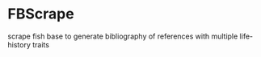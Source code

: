 FBScrape
========

scrape fish base to generate bibliography of references with multiple life-history traits 